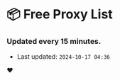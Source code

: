 # :package: Free Proxy List
### Updated every 15 minutes.

- Last updated: `2024-10-17 04:36`

:heart:

